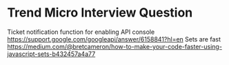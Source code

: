 # Trend Micro Interview Question

Ticket notification function
for enabling API console
https://support.google.com/googleapi/answer/6158841?hl=en
Sets are fast
https://medium.com/@bretcameron/how-to-make-your-code-faster-using-javascript-sets-b432457a4a77